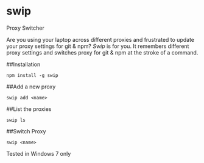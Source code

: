 # swip
Proxy Switcher

Are you using your laptop across different proxies and frustrated to update your proxy settings for git & npm? *Swip* is for you. It remembers different proxy settings and switches proxy for git & npm at the stroke of a command.

##Installation

```
npm install -g swip
```

##Add a new proxy

```
swip add <name>
```

##List the proxies

```
swip ls
```

##Switch Proxy

```
swip <name>
```

Tested in Windows 7 only
